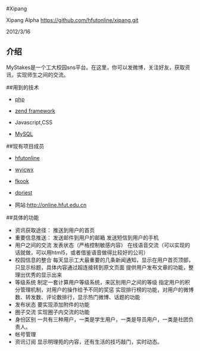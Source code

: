 #Xipang

Xipang Alpha
https://github.com/hfutonline/xipang.git

2012/3/16

## 介绍

MyStakes是一个工大校园sns平台。在这里，你可以发微博，关注好友，获取资讯，实现师生之间的交流。

##用到的技术

* [php](http://www.php.net)

* [zend framework](http://framework.zend.com)

* Javascript,CSS

* [MySQL](http://www.mysql.com)

##现有项目成员

* [hfutonline](https://github.com/hfutonline)

* [wyicwx](https://github.com/wyicwx)

* [fkook](https://github.com/fkook)

* [dpriest](https://github.com/dpriest)

* 网站:http://online.hfut.edu.cn

##具体的功能

* 资讯获取途径：
    推送到用户的首页
* 重要信息推送：
    发送邮件到用户的邮箱
    发送短信到用户的手机
* 用户之间的交流
    发表状态（严格控制敏感内容）
    在线语音交流（可以实现的话就做，可以用html5，或者借鉴语音做得比较好的公司）
* 校园信息的整合
    每天显示工大最重要的几条新闻通知，显示在用户首页顶部，只显示标题，具体内容通过超连接转到原文页面
    提供用户发布文章的功能，整理出优秀的显示出来
* 等级系统
    制定一套计算用户等级系统，来区别用户之间的等级
    指定用户的积分管理机制，对用户的操作给予不同的奖惩
    实现排行榜的功能，对用户的微博数、转发数、评论数排行，显示热门微博、话题的功能
* 发布状态
    要实现添加附件的功能
* 圈子交流
    实现圈子内交流的功能
* 身份区别
    一共有三种用户，一类是学生用户，一类是导员用户，一类是社团负责人。
* 帐号管理
* 资讯订阅
    显示明理苑的内容，还有生活的技巧敲门，实时动态。
